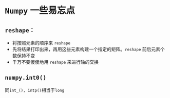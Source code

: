 # `Numpy` 一些易忘点

## `reshape：`

- 将按照元素的顺序来 `reshape`
- 先将结果打印出来，再用这些元素构建一个指定的矩阵。`reshape` 前后元素个数保持不变
- 千万不要傻傻地用 `reshape` 来进行轴的交换

## `numpy.int0()`

同`int_(), intp()`相当于`long`
